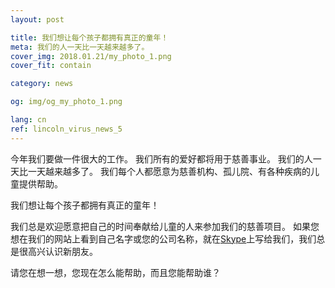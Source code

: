 ```yaml
---
layout: post

title: 我们想让每个孩子都拥有真正的童年！
meta: 我们的人一天比一天越来越多了。
cover_img: 2018.01.21/my_photo_1.png
cover_fit: contain

category: news

og: img/og_my_photo_1.png

lang: cn
ref: lincoln_virus_news_5
---
```


今年我们要做一件很大的工作。 
我们所有的爱好都将用于慈善事业。
我们的人一天比一天越来越多了。
我们每个人都愿意为慈善机构、孤儿院、有各种疾病的儿童提供帮助。

我们想让每个孩子都拥有真正的童年！

我们总是欢迎愿意把自己的时间奉献给儿童的人来参加我们的慈善项目。
如果您想在我们的网站上看到自己名字或您的公司名称，就在<a href="skype:chutkoy89?chat" target="_blank">Skype</a>上写给我们，我们总是很高兴认识新朋友。

请您在想一想，您现在怎么能帮助，而且您能帮助谁？
